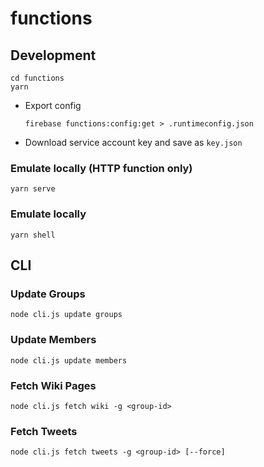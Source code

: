 # functions

## Development

```
cd functions
yarn
```
* Export config
    ```
    firebase functions:config:get > .runtimeconfig.json
    ```
* Download service account key and save as `key.json`

### Emulate locally (HTTP function only)
```
yarn serve
```

### Emulate locally
```
yarn shell
```


## CLI

### Update Groups
```
node cli.js update groups
```

### Update Members
```
node cli.js update members
```

### Fetch Wiki Pages
```
node cli.js fetch wiki -g <group-id>
```

### Fetch Tweets
```
node cli.js fetch tweets -g <group-id> [--force]
```
